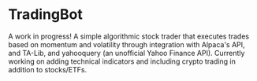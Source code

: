 # TradingBot

A work in progress!
A simple algorithmic stock trader that executes trades based on momentum and volatility through integration with Alpaca's API, and TA-Lib, and yahooquery (an unofficial Yahoo Finance API). Currently working on adding technical indicators and including crypto trading in addition to stocks/ETFs.
